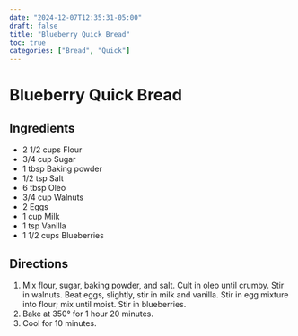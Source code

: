 ```yaml
---
date: "2024-12-07T12:35:31-05:00"
draft: false
title: "Blueberry Quick Bread"
toc: true
categories: ["Bread", "Quick"]
---
```


# Blueberry Quick Bread

## Ingredients

- 2 1/2 cups Flour
- 3/4 cup Sugar
- 1 tbsp Baking powder
- 1/2 tsp Salt
- 6 tbsp Oleo
- 3/4 cup Walnuts
- 2 Eggs
- 1 cup Milk
- 1 tsp Vanilla
- 1 1/2 cups Blueberries

## Directions

1. Mix flour, sugar, baking powder, and salt. Cult in oleo until crumby. Stir in walnuts. Beat eggs, slightly, stir in milk and vanilla. Stir in egg mixture into flour; mix until moist. Stir in blueberries.
2. Bake at 350° for 1 hour 20 minutes.
3. Cool for 10 minutes.
